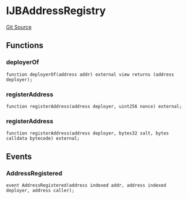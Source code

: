 # IJBAddressRegistry
[Git Source](https://github.com/Bananapus/nana-address-registry/blob/922b48185d8a792b44854cf6d3257339a9d73eaa/src/interfaces/IJBAddressRegistry.sol)


## Functions
### deployerOf


```solidity
function deployerOf(address addr) external view returns (address deployer);
```

### registerAddress


```solidity
function registerAddress(address deployer, uint256 nonce) external;
```

### registerAddress


```solidity
function registerAddress(address deployer, bytes32 salt, bytes calldata bytecode) external;
```

## Events
### AddressRegistered

```solidity
event AddressRegistered(address indexed addr, address indexed deployer, address caller);
```

